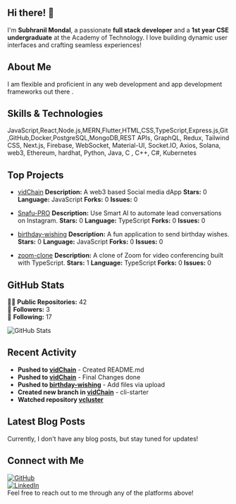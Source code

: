 ## Hi there! 👋

I'm **Subhranil Mondal**, a passionate **full stack developer** and a **1st year CSE undergraduate** at the Academy of Technology. I love building dynamic user interfaces and crafting seamless experiences!

## About Me

I am flexible and  proficient in any web development and app development frameworks out there .

## Skills & Technologies

JavaScript,React,Node.js,MERN,Flutter,HTML,CSS,TypeScript,Express.js,Git,GitHub,Docker,PostgreSQL,MongoDB,REST APIs, GraphQL, Redux, Tailwind CSS, Next.js, Firebase, WebSocket, Material-UI, Socket.IO, Axios, Solana, web3, Ethereum, hardhat, Python, Java, C , C++, C#, Kubernetes

## Top Projects

- [vidChain](https://github.com/extremecoder-rgb/vidChain) 
  **Description:** A web3 based Social media dApp 
  **Stars:** 0 
  **Language:** JavaScript 
  **Forks:** 0 
  **Issues:** 0

- [Snafu-PRO](https://github.com/extremecoder-rgb/Snafu-PRO) 
  **Description:** Use Smart AI to automate lead conversations on Instagram. 
  **Stars:** 0 
  **Language:** TypeScript 
  **Forks:** 0 
  **Issues:** 0

- [birthday-wishing](https://github.com/extremecoder-rgb/birthday-wishing) 
  **Description:** A fun application to send birthday wishes. 
  **Stars:** 0 
  **Language:** JavaScript 
  **Forks:** 0 
  **Issues:** 0

- [zoom-clone](https://github.com/extremecoder-rgb/zoom-clone) 
  **Description:** A clone of Zoom for video conferencing built with TypeScript. 
  **Stars:** 1 
  **Language:** TypeScript 
  **Forks:** 0 
  **Issues:** 0

## GitHub Stats

👨‍💻 **Public Repositories:** 42  
👥 **Followers:** 3  
🔗 **Following:** 17  

![GitHub Stats](https://github-readme-stats.vercel.app/api?username=extremecoder-rgb&show_icons=true&theme=radical)

## Recent Activity

- **Pushed to [vidChain](https://github.com/extremecoder-rgb/vidChain)** - Created README.md  
- **Pushed to [vidChain](https://github.com/extremecoder-rgb/vidChain)** - Final Changes done  
- **Pushed to [birthday-wishing](https://github.com/extremecoder-rgb/birthday-wishing)** - Add files via upload  
- **Created new branch in [vidChain](https://github.com/extremecoder-rgb/vidChain)** - cli-starter  
- **Watched repository [vcluster](https://github.com/loft-sh/vcluster)**

## Latest Blog Posts

Currently, I don't have any blog posts, but stay tuned for updates!

## Connect with Me

[![GitHub](https://img.shields.io/badge/GitHub-extremecoder--rgb-black?style=flat&logo=github)](https://github.com/extremecoder-rgb)  
[![LinkedIn](https://img.shields.io/badge/LinkedIn-extremecoder--rgb-blue?style=flat&logo=linkedin)](https://www.linkedin.com/in/extremecoder-rgb/)  
Feel free to reach out to me through any of the platforms above!
